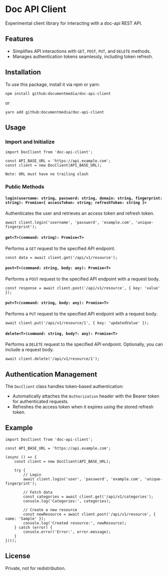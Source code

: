 # Doc API Client

Experimental client library for interacting with a doc-api REST API.

## Features

- Simplifies API interactions with `GET`, `POST`, `PUT`, and `DELETE` methods.
- Manages authentication tokens seamlessly, including token refresh.

## Installation

To use this package, install it via npm or yarn:

    npm install github:documentmedia/doc-api-client

or

    yarn add github:documentmedia/doc-api-client

## Usage

### Import and Initialize

    import DocClient from 'doc-api-client';

    const API_BASE_URL = 'https://api.example.com';
    const client = new DocClient(API_BASE_URL);

    Note: URL must have no trailing slash


### Public Methods

#### `login(username: string, password: string, domain: string, fingerprint: string): Promise<{ accessToken: string; refreshToken: string }>`

Authenticates the user and retrieves an access token and refresh token.

    await client.login('username', 'password', 'example.com', 'unique-fingerprint');

#### `get<T>(command: string): Promise<T>`

Performs a `GET` request to the specified API endpoint.

    const data = await client.get('/api/v1/resource');

#### `post<T>(command: string, body: any): Promise<T>`

Performs a `POST` request to the specified API endpoint with a request body.

    const response = await client.post('/api/v1/resource', { key: 'value' });

#### `put<T>(command: string, body: any): Promise<T>`

Performs a `PUT` request to the specified API endpoint with a request body.

    await client.put('/api/v1/resource/1', { key: 'updatedValue' });

#### `delete<T>(command: string, body?: any): Promise<T>`

Performs a `DELETE` request to the specified API endpoint. Optionally, you can include a request body.

    await client.delete('/api/v1/resource/1');

## Authentication Management

The `DocClient` class handles token-based authentication:
- Automatically attaches the `Authorization` header with the Bearer token for authenticated requests.
- Refreshes the access token when it expires using the stored refresh token.

## Example

    import DocClient from 'doc-api-client';

    const API_BASE_URL = 'https://api.example.com';

    (async () => {
        const client = new DocClient(API_BASE_URL);

        try {
            // Login
            await client.login('user', 'password', 'example.com', 'unique-fingerprint');

            // Fetch data
            const categories = await client.get('/api/v1/categories');
            console.log('Categories:', categories);

            // Create a new resource
            const newResource = await client.post('/api/v1/resource', { name: 'Sample' });
            console.log('Created resource:', newResource);
        } catch (error) {
            console.error('Error:', error.message);
        }
    })();

## License

Private, not for redistribution.
